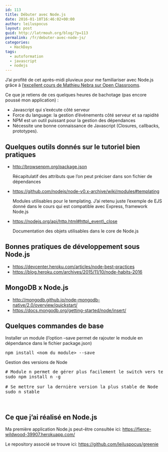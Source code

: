 ```yaml
---
id: 113
title: Débuter avec Node.js
date: 2016-01-10T16:46:02+00:00
author: leiluspocus
layout: post
guid: http://latrmouh.org/blog/?p=113
permalink: /fr/debuter-avec-node-js/
categories:
  - HackDays
tags:
  - autoformation
  - javascript
  - nodejs
---
```

J&rsquo;ai profité de cet après-midi pluvieux pour me familiariser avec Node.js grâce à [l&rsquo;excellent cours de Mathieu Nebra sur Open Classrooms](https://openclassrooms.com/courses/des-applications-ultra-rapides-avec-node-js).

Ce que je retiens de ces quelques heures de bachotage (pas encore poussé mon application) :

  * Javascript qui s&rsquo;exécute côté serveur
  * Force du language: la gestion d&rsquo;événements côté serveur et sa rapidité
  * NPM est un outil puissant pour la gestion des dépendances
  * Nécessite une bonne connaissance de Javascript (Closures, callbacks, prototypes).

## Quelques outils donnés sur le tutoriel bien pratiques

  * http://browsenpm.org/package.json
  
    Récapitulatif des attributs que l&rsquo;on peut préciser dans son fichier de dépendances
  * https://github.com/nodejs/node-v0.x-archive/wiki/modules#templating
  
    Modules utilisables pour le templating. J&rsquo;ai retenu juste l&rsquo;exemple de EJS donné dans le cours qui est compatible avec Express, framework Node.js
  * https://nodejs.org/api/http.html#http\_event\_close
  
    Documentation des objets utilisables dans le core de Node.js

## Bonnes pratiques de développement sous Node.js

  * https://devcenter.heroku.com/articles/node-best-practices
  * https://blog.heroku.com/archives/2015/11/10/node-habits-2016

## MongoDB x Node.js

  * http://mongodb.github.io/node-mongodb-native/2.0/overview/quickstart/
  * https://docs.mongodb.org/getting-started/node/insert/

## Quelques commandes de base

Installer un module (l&rsquo;option &#8211;save permet de rajouter le module en dépendance dans le fichier package.json)

<pre class="EnlighterJSRAW" data-enlighter-language="shell">npm install &lt;nom_du_module&gt; --save</pre>

Gestion des versions de Node

<pre class="EnlighterJSRAW" data-enlighter-language="shell"># Module n permet de gérer plus facilement le switch vers telle ou telle version de Node
sudo npm install n -g

# Se mettre sur la dernière version la plus stable de Node
sudo n stable</pre>

&nbsp;

## 

## Ce que j&rsquo;ai réalisé en Node.js

Ma première application Node.js peut-être consultée ici: https://fierce-wildwood-39907.herokuapp.com/

Le repository associé se trouve ici: https://github.com/leiluspocus/greenie

<!-- AddThis Advanced Settings generic via filter on the_content -->

<!-- AddThis Share Buttons generic via filter on the_content -->